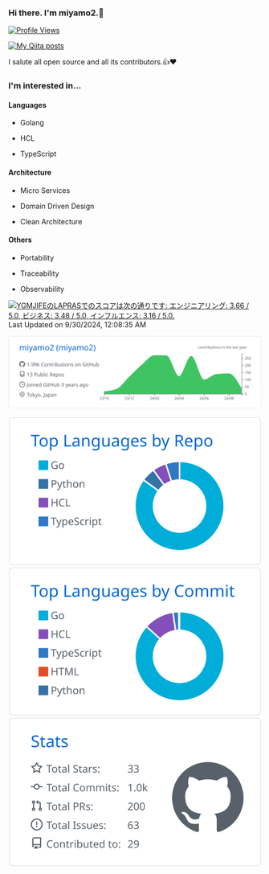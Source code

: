 ### Hi there. I'm miyamo2.👋

<!-- Total Profile Viewer -->
[![Profile Views](https://komarev.com/ghpvc/?username=miyamo2)](https://komarev.com/ghpvc/?username=miyamo2)
<!-- Total Qiita Posts -->
[![My Qiita posts](https://qiita-badge.apiapi.app/s/miyamo2/posts.svg)](http://qiita.com/miyamo2)

I salute all open source and all its contributors.👍❤️

### I'm interested in...

#### Languages

- Golang

- HCL

- TypeScript

#### Architecture

- Micro Services

- Domain Driven Design

- Clean Architecture

#### Others

- Portability

- Traceability

- Observability

<!--START_SECTION:lapras-card-->
<p ><a href="https://lapras.com/public/YGMJIFE" target="_blank" rel="noopener noreferrer"><img alt="YGMJIFEのLAPRASでのスコアは次の通りです: エンジニアリング: 3.66 / 5.0, ビジネス: 3.48 / 5.0, インフルエンス: 3.16 / 5.0." src="https://lapras-card-generator.vercel.app/api/svg?e=3.66&b=3.48&i=3.16&b1=%23020E27&b2=%230E5593&i1=%23030E21&i2=%231688BF&l=ja" width="400" ></a>  
Last Updated on 9/30/2024, 12:08:35 AM</p>
<!--END_SECTION:lapras-card-->

<!-- profile-summary-cards -->
[![miyamo2](https://raw.githubusercontent.com/miyamo2/miyamo2/main/profile-summary-card-output/github/0-profile-details.svg)](https://github.com/vn7n24fzkq/github-profile-summary-cards)

[![Top Languages by Repo](https://raw.githubusercontent.com/miyamo2/miyamo2/main/profile-summary-card-output/github/1-repos-per-language.svg)](https://github.com/vn7n24fzkq/github-profile-summary-cards) [![Top Languages by Commit](https://raw.githubusercontent.com/miyamo2/miyamo2/main/profile-summary-card-output/github/2-most-commit-language.svg)](https://github.com/vn7n24fzkq/github-profile-summary-cards)[![Stars](https://raw.githubusercontent.com/miyamo2/miyamo2/main/profile-summary-card-output/github/3-stats.svg)](https://github.com/vn7n24fzkq/github-profile-summary-cards)
